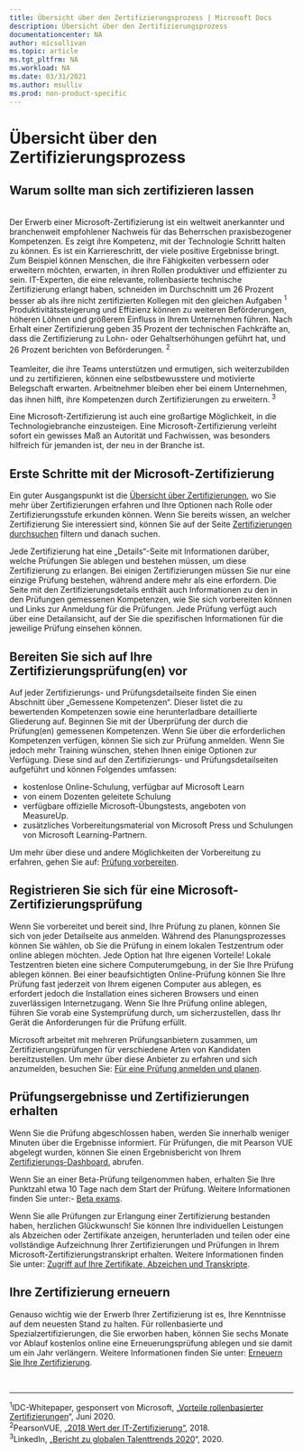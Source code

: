 ```yaml
---
title: Übersicht über den Zertifizierungsprozess | Microsoft Docs
description: Übersicht über den Zertifizierungsprozess
documentationcenter: NA 
author: micsullivan
ms.topic: article
ms.tgt_pltfrm: NA
ms.workload: NA
ms.date: 03/31/2021
ms.author: msulliv
ms.prod: non-product-specific
---
```

# Übersicht über den Zertifizierungsprozess

## Warum sollte man sich zertifizieren lassen

<div><br/>
Der Erwerb einer Microsoft-Zertifizierung ist ein weltweit anerkannter und branchenweit empfohlener Nachweis für das Beherrschen praxisbezogener Kompetenzen. Es zeigt ihre Kompetenz, mit der Technologie Schritt halten zu können. Es ist ein Karriereschritt, der viele positive Ergebnisse bringt. Zum Beispiel können Menschen, die ihre Fähigkeiten verbessern oder erweitern möchten, erwarten, in ihren Rollen produktiver und effizienter zu sein. IT-Experten, die eine relevante, rollenbasierte technische Zertifizierung erlangt haben, schneiden im Durchschnitt um 26 Prozent besser ab als ihre nicht zertifizierten Kollegen mit den gleichen Aufgaben <sup>1</sup> Produktivitätssteigerung und Effizienz können zu weiteren Beförderungen, höheren Löhnen und größerem Einfluss in Ihrem Unternehmen führen. Nach Erhalt einer Zertifizierung geben 35 Prozent der technischen Fachkräfte an, dass die Zertifizierung zu Lohn- oder Gehaltserhöhungen geführt hat, und 26 Prozent berichten von Beförderungen. <sup> 2</sup>
<br/><br/>
Teamleiter, die ihre Teams unterstützen und ermutigen, sich weiterzubilden und zu zertifizieren, können eine selbstbewusstere und motivierte Belegschaft erwarten. Arbeitnehmer bleiben eher bei einem Unternehmen, das ihnen hilft, ihre Kompetenzen durch Zertifizierungen zu erweitern.<sup> 3</sup></div>

Eine Microsoft-Zertifizierung ist auch eine großartige Möglichkeit, in die Technologiebranche einzusteigen. Eine Microsoft-Zertifizierung verleiht sofort ein gewisses Maß an Autorität und Fachwissen, was besonders hilfreich für jemanden ist, der neu in der Branche ist.

## Erste Schritte mit der Microsoft-Zertifizierung

Ein guter Ausgangspunkt ist die [Übersicht über Zertifizierungen](/learn/certifications/), wo Sie mehr über Zertifizierungen erfahren und Ihre Optionen nach Rolle oder Zertifizierungsstufe erkunden können. Wenn Sie bereits wissen, an welcher Zertifizierung Sie interessiert sind, können Sie auf der Seite [Zertifizierungen durchsuchen](/lernen/Zertifizierungen/durchsuchen/) filtern und danach suchen.  

Jede Zertifizierung hat eine „Details“-Seite mit Informationen darüber, welche Prüfungen Sie ablegen und bestehen müssen, um diese Zertifizierung zu erlangen. Bei einigen Zertifizierungen müssen Sie nur eine einzige Prüfung bestehen, während andere mehr als eine erfordern. Die Seite mit den Zertifizierungsdetails enthält auch Informationen zu den in den Prüfungen gemessenen Kompetenzen, wie Sie sich vorbereiten können und Links zur Anmeldung für die Prüfungen. Jede Prüfung verfügt auch über eine Detailansicht, auf der Sie die spezifischen Informationen für die jeweilige Prüfung einsehen können.

## Bereiten Sie sich auf Ihre Zertifizierungsprüfung(en) vor

Auf jeder Zertifizierungs- und Prüfungsdetailseite finden Sie einen Abschnitt über „Gemessene Kompetenzen“. Dieser listet die zu bewertenden Kompetenzen sowie eine herunterladbare detaillierte Gliederung auf. Beginnen Sie mit der Überprüfung der durch die Prüfung(en) gemessenen Kompetenzen. Wenn Sie über die erforderlichen Kompetenzen verfügen, können Sie sich zur Prüfung anmelden. Wenn Sie jedoch mehr Training wünschen, stehen Ihnen einige Optionen zur Verfügung. Diese sind auf den Zertifizierungs- und Prüfungsdetailseiten aufgeführt und können Folgendes umfassen:

- kostenlose Online-Schulung, verfügbar auf Microsoft Learn
- von einem Dozenten geleitete Schulung
- verfügbare offizielle Microsoft-Übungstests, angeboten von MeasureUp.
- zusätzliches Vorbereitungsmaterial von Microsoft Press und Schulungen von Microsoft Learning-Partnern.

Um mehr über diese und andere Möglichkeiten der Vorbereitung zu erfahren, gehen Sie auf: [Prüfung vorbereiten](/learn/certifications/prepare-exam).

## Registrieren Sie sich für eine Microsoft-Zertifizierungsprüfung

Wenn Sie vorbereitet und bereit sind, Ihre Prüfung zu planen, können Sie sich von jeder Detailseite aus anmelden.
Während des Planungsprozesses können Sie wählen, ob Sie die Prüfung in einem lokalen Testzentrum oder online ablegen möchten. Jede Option hat Ihre eigenen Vorteile! Lokale Testzentren bieten eine sichere Computerumgebung, in der Sie Ihre Prüfung ablegen können. Bei einer beaufsichtigten Online-Prüfung können Sie Ihre Prüfung fast jederzeit von Ihrem eigenen Computer aus ablegen, es erfordert jedoch die Installation eines sicheren Browsers und einen zuverlässigen Internetzugang. Wenn Sie Ihre Prüfung online ablegen, führen Sie  vorab eine Systemprüfung durch, um sicherzustellen, dass Ihr Gerät die Anforderungen für die Prüfung erfüllt.

Microsoft arbeitet mit mehreren Prüfungsanbietern zusammen, um Zertifizierungsprüfungen für verschiedene Arten von Kandidaten bereitzustellen. Um mehr über diese Anbieter zu erfahren und sich anzumelden, besuchen Sie: [Für eine Prüfung anmelden und planen](/learn/certifications/register-schedule-exam).

## Prüfungsergebnisse und Zertifizierungen erhalten

Wenn Sie die Prüfung abgeschlossen haben, werden Sie innerhalb weniger Minuten über die Ergebnisse informiert. Für Prüfungen, die mit Pearson VUE abgelegt wurden, können Sie einen Ergebnisbericht von Ihrem [Zertifizierungs-Dashboard.](https://aka.ms/certdashboard) abrufen.

Wenn Sie an einer Beta-Prüfung teilgenommen haben, erhalten Sie Ihre Punktzahl etwa 10 Tage nach dem Start der Prüfung. Weitere Informationen finden Sie unter:- [Beta exams](/learn/certifications/beta-exams).

Wenn Sie alle Prüfungen zur Erlangung einer Zertifizierung bestanden haben, herzlichen Glückwunsch! Sie können Ihre individuellen Leistungen als Abzeichen oder Zertifikate anzeigen, herunterladen und teilen oder eine vollständige Aufzeichnung Ihrer Zertifizierungen und Prüfungen in Ihrem Microsoft-Zertifizierungstranskript erhalten. Weitere Informationen finden Sie unter: [Zugriff auf Ihre Zertifikate, Abzeichen und Transkripte](/learn/certifications/access-certificates-badges-transcript).

## Ihre Zertifizierung erneuern

Genauso wichtig wie der Erwerb Ihrer Zertifizierung ist es, Ihre Kenntnisse auf dem neuesten Stand zu halten. Für rollenbasierte und Spezialzertifizierungen, die Sie erworben haben, können Sie sechs Monate vor Ablauf kostenlos online eine Erneuerungsprüfung ablegen und sie damit um ein Jahr verlängern. Weitere Informationen finden Sie unter: [Erneuern Sie Ihre Zertifizierung](/learn/certifications/renew-your-microsoft-certification).

<div>
<br/>
<hr style="border-top: 1px einfarbig schwarz">

  <sup>1</sup>IDC-Whitepaper, gesponsert von Microsoft, „<a href="https://aka.ms/IDC_Role-basedCerts">Vorteile rollenbasierter Zertifizierungen</a>“, Juni 2020.<br/>
  <sup>2</sup>PearsonVUE, „<a href="https://home.pearsonvue.com/Test-Owner/Market-expertise/Information-Technology/VOC.aspx">2018 Wert der IT-Zertifizierung“</a>, 2018.<br/>
  <sup>3</sup>LinkedIn, „<a href="https://business.linkedin.com/talent-solutions/recruiting-tips/global-talent-trends-2020?">Bericht zu globalen Talenttrends 2020</a>“, 2020.
</div>